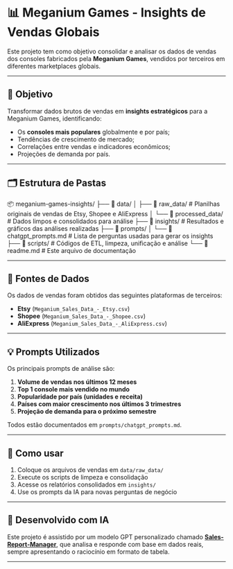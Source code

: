 # 📊 Meganium Games - Insights de Vendas Globais

Este projeto tem como objetivo consolidar e analisar os dados de vendas dos consoles fabricados pela **Meganium Games**, vendidos por terceiros em diferentes marketplaces globais.

---

## 🧭 Objetivo

Transformar dados brutos de vendas em **insights estratégicos** para a Meganium Games, identificando:

- Os **consoles mais populares** globalmente e por país;
- Tendências de crescimento de mercado;
- Correlações entre vendas e indicadores econômicos;
- Projeções de demanda por país.

---

## 🗂 Estrutura de Pastas

📦 meganium-games-insights/ 
├── 📂 data/ │ 
├── 📂 raw_data/ # Planilhas originais de vendas de Etsy, Shopee e AliExpress │ 
└── 📂 processed_data/ # Dados limpos e consolidados para análise 
├── 📂 insights/ # Resultados e gráficos das análises realizadas 
├── 📂 prompts/ 
│ └── 📄 chatgpt_prompts.md # Lista de perguntas usadas para gerar os insights 
├── 📂 scripts/ # Códigos de ETL, limpeza, unificação e análise
└── 📄 readme.md # Este arquivo de documentação

---

## 📄 Fontes de Dados

Os dados de vendas foram obtidos das seguintes plataformas de terceiros:

- **Etsy** (`Meganium_Sales_Data_-_Etsy.csv`)
- **Shopee** (`Meganium_Sales_Data_-_Shopee.csv`)
- **AliExpress** (`Meganium_Sales_Data_-_AliExpress.csv`)

---

## 💡 Prompts Utilizados

Os principais prompts de análise são:

1. **Volume de vendas nos últimos 12 meses**
2. **Top 1 console mais vendido no mundo**
3. **Popularidade por país (unidades e receita)**
4. **Países com maior crescimento nos últimos 3 trimestres**
5. **Projeção de demanda para o próximo semestre**

Todos estão documentados em `prompts/chatgpt_prompts.md`.

---

## 🚀 Como usar

1. Coloque os arquivos de vendas em `data/raw_data/`
2. Execute os scripts de limpeza e consolidação 
3. Acesse os relatórios consolidados em `insights/`
4. Use os prompts da IA para novas perguntas de negócio

---

## 🧠 Desenvolvido com IA

Este projeto é assistido por um modelo GPT personalizado chamado [**Sales-Report-Manager**](https://chatgpt.com/g/g-680a6b1de00c8191b43ca76986b12213-sales-report-manager), que analisa e responde com base em dados reais, sempre apresentando o raciocínio em formato de tabela.

---

